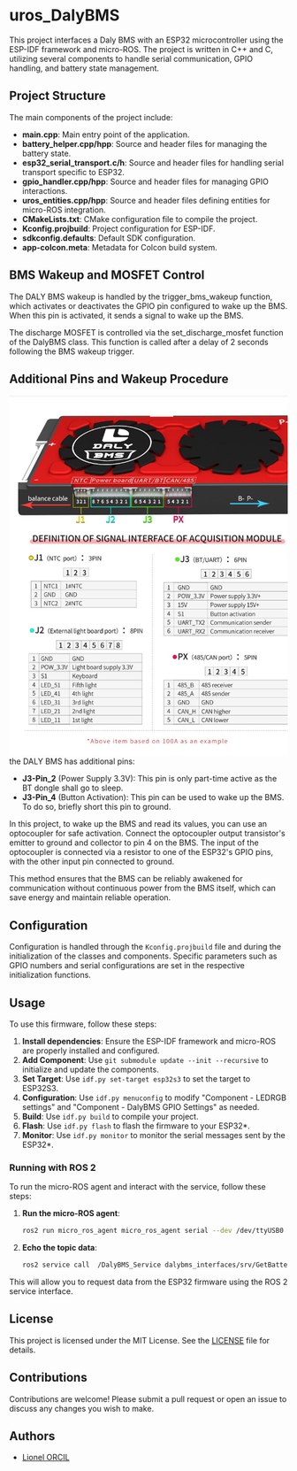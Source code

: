 # uros_DalyBMS

This project interfaces a Daly BMS with an ESP32 microcontroller using the ESP-IDF framework and micro-ROS. The project is written in C++ and C, utilizing several components to handle serial communication, GPIO handling, and battery state management.

## Project Structure

The main components of the project include:

- **main.cpp**: Main entry point of the application.
- **battery_helper.cpp/hpp**: Source and header files for managing the battery state.
- **esp32_serial_transport.c/h**: Source and header files for handling serial transport specific to ESP32.
- **gpio_handler.cpp/hpp**: Source and header files for managing GPIO interactions.
- **uros_entities.cpp/hpp**: Source and header files defining entities for micro-ROS integration.
- **CMakeLists.txt**: CMake configuration file to compile the project.
- **Kconfig.projbuild**: Project configuration for ESP-IDF.
- **sdkconfig.defaults**: Default SDK configuration.
- **app-colcon.meta**: Metadata for Colcon build system.

## BMS Wakeup and MOSFET Control

The DALY BMS wakeup is handled by the trigger_bms_wakeup function, which activates or deactivates the GPIO pin configured to wake up the BMS. When this pin is activated, it sends a signal to wake up the BMS.

The discharge MOSFET is controlled via the set_discharge_mosfet function of the DalyBMS class. This function is called after a delay of 2 seconds following the BMS wakeup trigger.

## Additional Pins and Wakeup Procedure
![DalyBMS_Pins](./doc/media/DalyBMS_Pins.jpg)  
the DALY BMS has additional pins:

- **J3-Pin_2** (Power Supply 3.3V): This pin is only part-time active as the BT dongle shall go to sleep.
- **J3-Pin_4** (Button Activation): This pin can be used to wake up the BMS. To do so, briefly short this pin to ground.

In this project, to wake up the BMS and read its values, you can use an optocoupler for safe activation. Connect the optocoupler output transistor's emitter to ground and collector to pin 4 on the BMS. The input of the optocoupler is connected via a resistor to one of the ESP32's GPIO pins, with the other input pin connected to ground.

This method ensures that the BMS can be reliably awakened for communication without continuous power from the BMS itself, which can save energy and maintain reliable operation.

## Configuration

Configuration is handled through the `Kconfig.projbuild` file and during the initialization of the classes and components. Specific parameters such as GPIO numbers and serial configurations are set in the respective initialization functions.

## Usage

To use this firmware, follow these steps:

1. **Install dependencies**: Ensure the ESP-IDF framework and micro-ROS are properly installed and configured.
2. **Add Component**: Use `git submodule update --init --recursive` to initialize and update the components.
3. **Set Target**: Use `idf.py set-target esp32s3` to set the target to ESP32S3.
4. **Configuration**: Use `idf.py menuconfig` to modify "Component - LEDRGB settings" and "Component - DalyBMS GPIO Settings" as needed.
5. **Build**: Use `idf.py build` to compile your project.
6. **Flash**: Use `idf.py flash` to flash the firmware to your ESP32*.
7. **Monitor**: Use `idf.py monitor` to monitor the serial messages sent by the ESP32*.

### Running with ROS 2

To run the micro-ROS agent and interact with the service, follow these steps:

1. **Run the micro-ROS agent**:
    ```sh
    ros2 run micro_ros_agent micro_ros_agent serial --dev /dev/ttyUSB0
    ```

2. **Echo the topic data**:
    ```sh
    ros2 service call  /DalyBMS_Service dalybms_interfaces/srv/GetBatteryState "{}"
    ```

This will allow you to request data from the ESP32 firmware using the ROS 2 service interface.


## License

This project is licensed under the MIT License. See the [LICENSE](LICENSE) file for details.

## Contributions

Contributions are welcome! Please submit a pull request or open an issue to discuss any changes you wish to make.

## Authors

- [Lionel ORCIL](https://github.com/ioio2995)